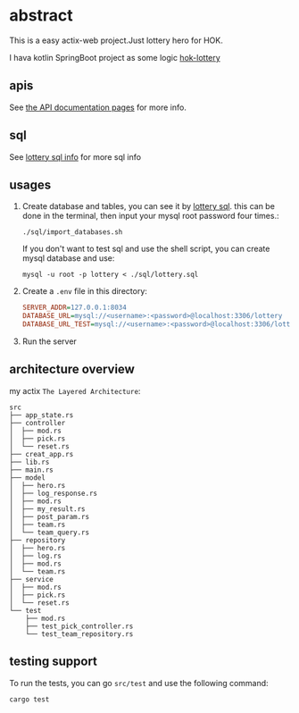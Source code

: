 # abstract

This is a easy actix-web project.Just lottery hero for HOK.

I hava kotlin SpringBoot project as some logic [hok-lottery](https://github.com/weiraneve/hok-lottery)

## apis

See [the API documentation pages](./apis) for more info.

## sql

See [lottery sql info](./sql) for more sql info

## usages

1. Create database and tables, you can see it by [lottery sql](./sql).
   this can be done in the terminal, then input your mysql root password four times.:
     ```shell
     ./sql/import_databases.sh
     ```
   
   If you don't want to test sql and use the shell script, you can create mysql database and use:
   ```shell
   mysql -u root -p lottery < ./sql/lottery.sql
   ```
   
2. Create a `.env` file in this directory:
    ```ini
    SERVER_ADDR=127.0.0.1:8034
    DATABASE_URL=mysql://<username>:<password>@localhost:3306/lottery
    DATABASE_URL_TEST=mysql://<username>:<password>@localhost:3306/lottery_test
    ```

3. Run the server

## architecture overview

my actix `The Layered Architecture`:

```
src
├── app_state.rs
├── controller
│  ├── mod.rs
│  ├── pick.rs
│  └── reset.rs
├── creat_app.rs
├── lib.rs
├── main.rs
├── model
│  ├── hero.rs
│  ├── log_response.rs
│  ├── mod.rs
│  ├── my_result.rs
│  ├── post_param.rs
│  ├── team.rs
│  └── team_query.rs
├── repository
│  ├── hero.rs
│  ├── log.rs
│  ├── mod.rs
│  └── team.rs
├── service
│  ├── mod.rs
│  ├── pick.rs
│  └── reset.rs
└── test
    ├── mod.rs
    ├── test_pick_controller.rs
    └── test_team_repository.rs
```

## testing support

To run the tests, you can go `src/test` and use the following command:
```bash
cargo test
```

